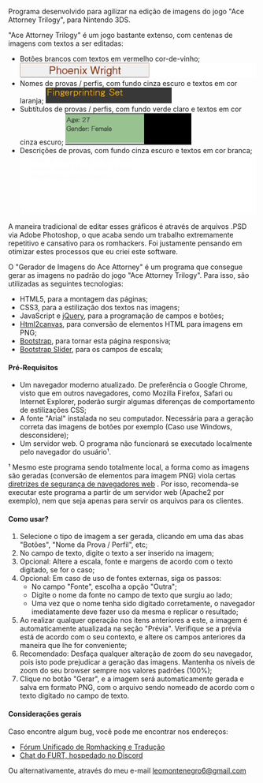 Programa desenvolvido para agilizar na edição de imagens do jogo "Ace Attorney Trilogy", para Nintendo 3DS.

"Ace Attorney Trilogy" é um jogo bastante extenso, com centenas de imagens com textos a ser editadas:

*   Botões brancos com textos em vermelho cor-de-vinho; ![](img/background_botoes_preenchido.png)
*   Nomes de provas / perfis, com fundo cinza escuro e textos em cor laranja; ![](img/background_nomes_preenchido.png)
*   Subtítulos de provas / perfis, com fundo verde claro e textos em cor cinza escuro; ![](img/background_subtitulos_preenchido.png)
*   Descrições de provas, com fundo cinza escuro e textos em cor branca; ![](img/background_descricao_preenchido.png)

A maneira tradicional de editar esses gráficos é através de arquivos .PSD via Adobe Photoshop, o que acaba sendo um trabalho extremamente repetitivo e cansativo para os romhackers. Foi justamente pensando em otimizar estes processos que eu criei este software.

O "Gerador de Imagens do Ace Attorney" é um programa que consegue gerar as imagens no padrão do jogo "Ace Attorney Trilogy". Para isso, são utilizadas as seguintes tecnologias:

*   HTML5, para a montagem das páginas;
*   CSS3, para a estilização dos textos nas imagens;
*   JavaScript e [jQuery](https://jquery.com/), para a programação de campos e botões;
*   [Html2canvas](http://html2canvas.hertzen.com/), para conversão de elementos HTML para imagens em PNG;
*   [Bootstrap](http://getbootstrap.com/), para tornar esta página responsiva;
*   [Bootstrap Slider](https://github.com/seiyria/bootstrap-slider), para os campos de escala;

#### Pré-Requisitos

*   Um navegador moderno atualizado. De preferência o Google Chrome, visto que em outros navegadores, como Mozilla Firefox, Safari ou Internet Explorer, poderão surgir algumas diferenças de comportamento de estilizações CSS;
*   A fonte "Arial" instalada no seu computador. Necessária para a geração correta das imagens de botões por exemplo (Caso use Windows, desconsidere);
*   Um servidor web. O programa não funcionará se executado localmente pelo navegador do usuário¹.

¹ Mesmo este programa sendo totalmente local, a forma como as imagens são geradas (conversão de elementos <canvas> para imagem PNG) viola certas [diretrizes de segurança de navegadores web](http://stackoverflow.com/questions/22710627/tainted-canvases-may-not-be-exported) . Por isso, recomenda-se executar este programa a partir de um servidor web (Apache2 por exemplo), nem que seja apenas para servir os arquivos para os clientes.

#### Como usar?

1.  Selecione o tipo de imagem a ser gerada, clicando em uma das abas "Botões", "Nome da Prova / Perfil", etc;
2.  No campo de texto, digite o texto a ser inserido na imagem;
3.  Opcional: Altere a escala, fonte e margens de acordo com o texto digitado, se for o caso;
4.  Opcional: Em caso de uso de fontes externas, siga os passos:
    *   No campo "Fonte", escolha a opção "Outra";
    *   Digite o nome da fonte no campo de texto que surgiu ao lado;
    *   Uma vez que o nome tenha sido digitado corretamente, o navegador imediatamente deve fazer uso da mesma e replicar o resultado;
5.  Ao realizar qualquer operação nos itens anteriores a este, a imagem é automaticamente atualizada na seção "Prévia". Verifique se a prévia está de acordo com o seu contexto, e altere os campos anteriores da maneira que lhe for conveniente;
6.  Recomendado: Desfaça qualquer alteração de zoom do seu navegador, pois isto pode prejudicar a geração das imagens. Mantenha os níveis de zoom do seu browser sempre nos valores padrões (100%);
7.  Clique no botão "Gerar", e a imagem será automaticamente gerada e salva em formato PNG, com o arquivo sendo nomeado de acordo com o texto digitado no campo de texto.

#### Considerações gerais

Caso encontre algum bug, você pode me encontrar nos endereços:

*   [Fórum Unificado de Romhacking e Tradução](http://www.romhacking.net.br/)
*   [Chat do FURT, hospedado no Discord](https://discord.gg/0V2rK6RK47Okravl)

Ou alternativamente, através do meu e-mail [leomontenegro6@gmail.com](leomontenegro6@gmail.com)
